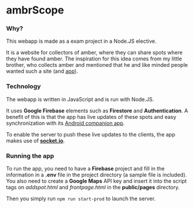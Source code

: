# ambrScope

### Why?

This webapp is made as a exam project in a Node.JS elective.

It is a website for collectors of amber, where they can share spots where they have found amber.
The inspiration for this idea comes from my little brother, who collects amber and mentioned that he and like minded people wanted such a site (and [app](https://github.com/lucaryholt/ambrScope_android)).

### Technology

The webapp is written in JavaScript and is run with Node.JS.

It uses **Google Firebase** elements such as **Firestore** and **Authentication**. A benefit of this is that the app has live updates of these spots and easy synchronization with its [Android companion app](https://github.com/lucaryholt/ambrScope_android).

To enable the server to push these live updates to the clients, the app makes use of [**socket.io**](https://www.npmjs.com/package/socket.io).

### Running the app

To run the app, you need to have a **Firebase** project and fill in the information in a **.env** file in the project directory (a sample file is included). 
You also need to create a **Google Maps** API key and insert it into the script tags on *addspot.html* and *frontpage.html* in the **public/pages** directory.

Then you simply run `npm run start-prod` to launch the server.